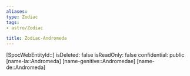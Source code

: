 ```yaml
---
aliases: 
type: Zodiac
tags:
- astro/Zodiac

title: Zodiac-Andromeda
---
```

[SpocWebEntityId::]
isDeleted: false
isReadOnly: false
confidential: public
[name-la::Andromeda]
[name-genitive::Andromedae]
[name-de::Andromeda]


